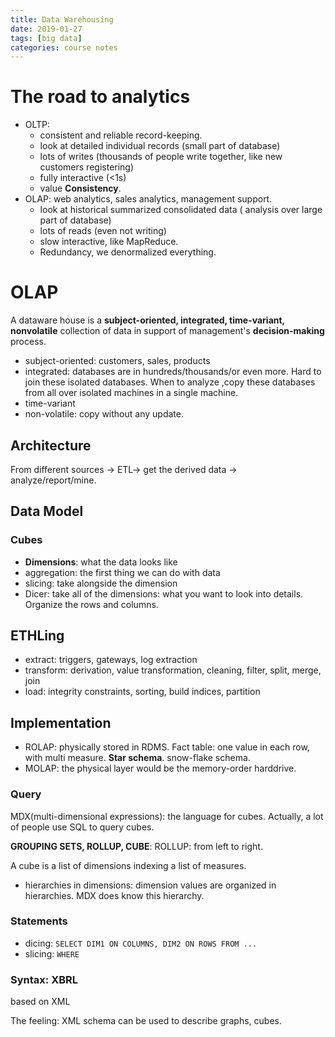 ```yaml
---
title: Data Warehousing
date: 2019-01-27
tags: [big data]
categories: course notes
---
```




# The road to analytics

- OLTP: 
	- consistent and reliable record-keeping. 
	- look at detailed individual records (small part of database)
	- lots of writes (thousands of people write together, like new customers registering)
	- fully interactive (<1s)
	- value **Consistency**.
- OLAP: web analytics, sales analytics, management support.
	- look at historical summarized consolidated data ( analysis over large part of database)
	- lots of reads (even not writing)
	- slow interactive, like MapReduce.
	- Redundancy, we denormalized everything. 

# OLAP
A dataware house is a **subject-oriented, integrated, time-variant, nonvolatile** collection of data in support of management's **decision-making** process.  
- subject-oriented: customers, sales, products  
- integrated: databases are in hundreds/thousands/or even more. Hard to join these isolated databases. When to analyze ,copy these databases from all over isolated machines in a single machine.
- time-variant
- non-volatile: copy without any update. 

## Architecture
From different sources -> ETL-> get the derived data -> analyze/report/mine.  

## Data Model
### Cubes
- **Dimensions**: what the data looks like  
- aggregation: the first thing we can do with data  
- slicing:  take alongside the dimension
- Dicer:  take all of the dimensions: what you want to look into details. Organize the rows and columns.  

## ETHLing
- extract: triggers, gateways, log extraction
- transform: derivation, value transformation, cleaning, filter, split, merge, join  
- load: integrity constraints, sorting, build indices, partition

## Implementation
- ROLAP: physically stored in RDMS. Fact table: one value in each row, with multi measure.  **Star schema**. snow-flake schema.
- MOLAP: the physical layer would be the memory-order harddrive.

### Query
MDX(multi-dimensional expressions): the language for cubes. Actually, a lot of people use SQL to query cubes.  

**GROUPING SETS, ROLLUP, CUBE**: ROLLUP: from left to right.

A cube is a list of dimensions indexing a list of measures.  
- hierarchies in dimensions: dimension values are organized in hierarchies. MDX does know this hierarchy.

### Statements
- dicing: ```SELECT DIM1 ON COLUMNS, DIM2 ON ROWS FROM ...```
- slicing: ```WHERE```
### Syntax: XBRL
based on XML  

The feeling: XML schema can be used to describe graphs, cubes.
